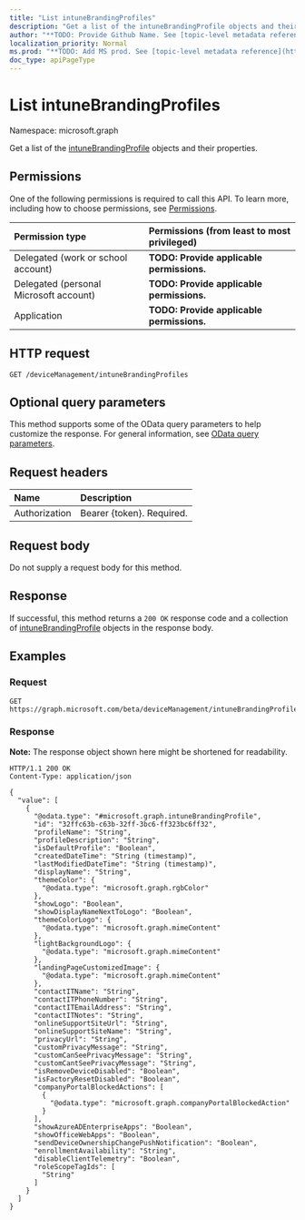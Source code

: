 ```yaml
---
title: "List intuneBrandingProfiles"
description: "Get a list of the intuneBrandingProfile objects and their properties."
author: "**TODO: Provide Github Name. See [topic-level metadata reference](https://msgo.azurewebsites.net/add/document/guidelines/metadata.html#topic-level-metadata)**"
localization_priority: Normal
ms.prod: "**TODO: Add MS prod. See [topic-level metadata reference](https://msgo.azurewebsites.net/add/document/guidelines/metadata.html#topic-level-metadata)**"
doc_type: apiPageType
---
```


# List intuneBrandingProfiles
Namespace: microsoft.graph

Get a list of the [intuneBrandingProfile](../resources/intunebrandingprofile.md) objects and their properties.

## Permissions
One of the following permissions is required to call this API. To learn more, including how to choose permissions, see [Permissions](/graph/permissions-reference).

|Permission type|Permissions (from least to most privileged)|
|:---|:---|
|Delegated (work or school account)|**TODO: Provide applicable permissions.**|
|Delegated (personal Microsoft account)|**TODO: Provide applicable permissions.**|
|Application|**TODO: Provide applicable permissions.**|

## HTTP request

<!-- {
  "blockType": "ignored"
}
-->
``` http
GET /deviceManagement/intuneBrandingProfiles
```

## Optional query parameters
This method supports some of the OData query parameters to help customize the response. For general information, see [OData query parameters](/graph/query-parameters).

## Request headers
|Name|Description|
|:---|:---|
|Authorization|Bearer {token}. Required.|

## Request body
Do not supply a request body for this method.

## Response

If successful, this method returns a `200 OK` response code and a collection of [intuneBrandingProfile](../resources/intunebrandingprofile.md) objects in the response body.

## Examples

### Request
<!-- {
  "blockType": "request",
  "name": "list_intunebrandingprofile"
}
-->
``` http
GET https://graph.microsoft.com/beta/deviceManagement/intuneBrandingProfiles
```


### Response
**Note:** The response object shown here might be shortened for readability.
<!-- {
  "blockType": "response",
  "truncated": true,
  "@odata.type": "Collection(microsoft.graph.intuneBrandingProfile)"
}
-->
``` http
HTTP/1.1 200 OK
Content-Type: application/json

{
  "value": [
    {
      "@odata.type": "#microsoft.graph.intuneBrandingProfile",
      "id": "32ffc63b-c63b-32ff-3bc6-ff323bc6ff32",
      "profileName": "String",
      "profileDescription": "String",
      "isDefaultProfile": "Boolean",
      "createdDateTime": "String (timestamp)",
      "lastModifiedDateTime": "String (timestamp)",
      "displayName": "String",
      "themeColor": {
        "@odata.type": "microsoft.graph.rgbColor"
      },
      "showLogo": "Boolean",
      "showDisplayNameNextToLogo": "Boolean",
      "themeColorLogo": {
        "@odata.type": "microsoft.graph.mimeContent"
      },
      "lightBackgroundLogo": {
        "@odata.type": "microsoft.graph.mimeContent"
      },
      "landingPageCustomizedImage": {
        "@odata.type": "microsoft.graph.mimeContent"
      },
      "contactITName": "String",
      "contactITPhoneNumber": "String",
      "contactITEmailAddress": "String",
      "contactITNotes": "String",
      "onlineSupportSiteUrl": "String",
      "onlineSupportSiteName": "String",
      "privacyUrl": "String",
      "customPrivacyMessage": "String",
      "customCanSeePrivacyMessage": "String",
      "customCantSeePrivacyMessage": "String",
      "isRemoveDeviceDisabled": "Boolean",
      "isFactoryResetDisabled": "Boolean",
      "companyPortalBlockedActions": [
        {
          "@odata.type": "microsoft.graph.companyPortalBlockedAction"
        }
      ],
      "showAzureADEnterpriseApps": "Boolean",
      "showOfficeWebApps": "Boolean",
      "sendDeviceOwnershipChangePushNotification": "Boolean",
      "enrollmentAvailability": "String",
      "disableClientTelemetry": "Boolean",
      "roleScopeTagIds": [
        "String"
      ]
    }
  ]
}
```

